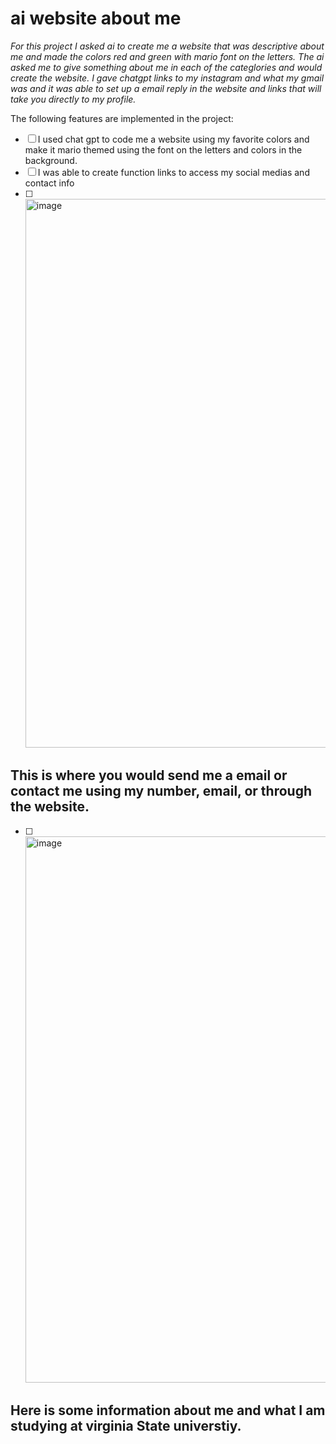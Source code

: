 # ai website about me

*For this project I asked ai to create me a website that was descriptive about me and made the colors red and green with mario font on the letters. The ai asked me to give something about me in each of the categlories and would create the website. I gave chatgpt links to my instagram and what my gmail was and it was able to set up a email reply in the website and links that will take you directly to my profile.*

The following features are implemented in the project:

- [ ] I used chat gpt to code me a website using my favorite colors and make it mario themed using the font on the letters and colors in the background.
- [ ] I was able to create function links to access my social medias and contact info
- [ ] <img width="1853" height="878" alt="image" src="https://github.com/user-attachments/assets/a519bc79-7331-4e22-b298-6e7a213d1a76" />
## This is where you would send me a email or contact me using my number, email, or through the website.
- [ ] <img width="1899" height="874" alt="image" src="https://github.com/user-attachments/assets/1fb20259-59f3-41fb-b288-5ef09a933e53" />
## Here is some information about me and what I am studying at virginia State universtiy.



